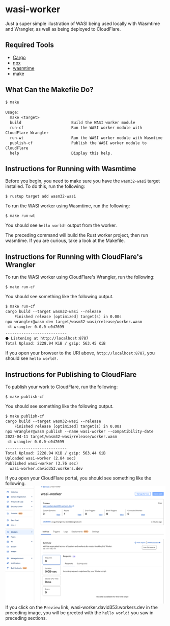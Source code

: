 # wasi-worker

Just a super simple illustration of WASI being used locally with Wasmtime and Wrangler, as well as being deployed to CloudFlare.

## Required Tools
- [Cargo](https://rustup.rs)
- [npx](https://docs.npmjs.com/downloading-and-installing-node-js-and-npm)
- [wasmtime](https://docs.wasmtime.dev/cli-install.html)
- make

## What Can the Makefile Do?
```shell
$ make

Usage:
  make <target>
  build                      Build the WASI worker module
  run-cf                     Run the WASI worker module with CloudFlare Wrangler
  run-wt                     Run the WASI worker module with Wasmtime
  publish-cf                 Publish the WASI worker module to CloudFlare
  help                       Display this help.
```

## Instructions for Running with Wasmtime

Before you begin, you need to make sure you have the `wasm32-wasi` target installed. To do this, run the following:
```shell
$ rustup target add wasm32-wasi
```

To run the WASI worker using Wasmtime, run the following:
```shell
$ make run-wt
```
You should see `hello world!` output from the worker.

The preceding command will build the Rust worker project, then run wasmtime. If you are curious, take a look at the Makefile.

## Instructions for Running with CloudFlare's Wrangler
To run the WASI worker using CloudFlare's Wrangler, run the following:
```shell
$ make run-cf
```
You should see something like the following output.
```shell
$ make run-cf
cargo build --target wasm32-wasi --release
    Finished release [optimized] target(s) in 0.00s
npx wrangler@wasm dev target/wasm32-wasi/release/worker.wasm
 ⛅️ wrangler 0.0.0-c0d7699
---------------------------
⬣ Listening at http://localhost:8787
Total Upload: 2228.94 KiB / gzip: 563.45 KiB
```

If you open your browser to the URI above, `http://localhost:8787`, you should see `hello world!`.

## Instructions for Publishing to CloudFlare
To publish your work to CloudFlare, run the following:
```shell
$ make publish-cf
```
You should see something like the following output.
```shell
$ make publish-cf
cargo build --target wasm32-wasi --release
    Finished release [optimized] target(s) in 0.00s
npx wrangler@wasm publish --name wasi-worker --compatibility-date 2023-04-11 target/wasm32-wasi/release/worker.wasm
 ⛅️ wrangler 0.0.0-c0d7699
---------------------------
Total Upload: 2228.94 KiB / gzip: 563.44 KiB
Uploaded wasi-worker (2.84 sec)
Published wasi-worker (3.76 sec)
  wasi-worker.david353.workers.dev
```
If you open your CloudFlare portal, you should see something like the following.
![CloudFlare WASI Worker](./imgs/cf-wasi-worker.png)
If you click on the `Preview` link, wasi-worker.david353.workers.dev in the preceding image, you will be greeted with the `hello world!` you saw in preceding sections.


